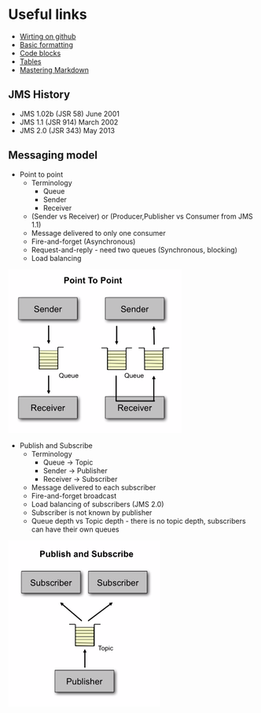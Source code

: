 # Useful links
* [Wirting on github](https://help.github.com/categories/writing-on-github/)
* [Basic formatting](https://help.github.com/articles/basic-writing-and-formatting-syntax/)
* [Code blocks](https://help.github.com/articles/creating-and-highlighting-code-blocks/)
* [Tables](https://help.github.com/articles/organizing-information-with-tables/)
* [Mastering Markdown](https://guides.github.com/features/mastering-markdown/)

## JMS History
* JMS 1.02b (JSR 58) June 2001
* JMS 1.1 (JSR 914) March 2002 
* JMS 2.0 (JSR 343) May 2013

## Messaging model
* Point to point
  * Terminology
    * Queue
    * Sender
    * Receiver
  * (Sender vs Receiver) or (Producer,Publisher vs Consumer from JMS 1.1)
  * Message delivered to only one consumer
  * Fire-and-forget (Asynchronous)
  * Request-and-reply - need two queues (Synchronous, blocking)
  * Load balancing
  
![Point-to-point](https://github.com/slq/jms-wiki/blob/messaging-models/src/main/resources/point-to-point.PNG)

* Publish and Subscribe
  * Terminology
    * Queue -> Topic
    * Sender -> Publisher
    * Receiver -> Subscriber
  * Message delivered to each subscriber
  * Fire-and-forget broadcast
  * Load balancing of subscribers (JMS 2.0)
  * Subscriber is not known by publisher
  * Queue depth vs Topic depth - there is no topic depth, subscribers can have their own queues

![Publish-subscribe](https://github.com/slq/jms-wiki/blob/messaging-models/src/main/resources/publish-subscribe.PNG)
